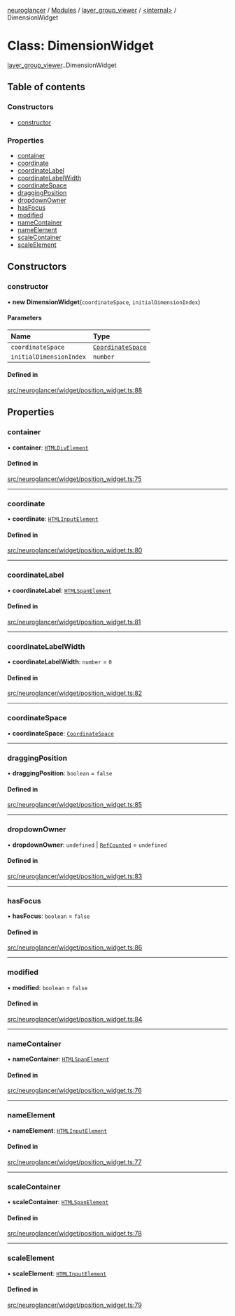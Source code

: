 [neuroglancer](../README.md) / [Modules](../modules.md) / [layer\_group\_viewer](../modules/layer_group_viewer.md) / [<internal\>](../modules/layer_group_viewer._internal_.md) / DimensionWidget

# Class: DimensionWidget

[layer_group_viewer](../modules/layer_group_viewer.md).[<internal>](../modules/layer_group_viewer._internal_.md).DimensionWidget

## Table of contents

### Constructors

- [constructor](layer_group_viewer._internal_.DimensionWidget.md#constructor)

### Properties

- [container](layer_group_viewer._internal_.DimensionWidget.md#container)
- [coordinate](layer_group_viewer._internal_.DimensionWidget.md#coordinate)
- [coordinateLabel](layer_group_viewer._internal_.DimensionWidget.md#coordinatelabel)
- [coordinateLabelWidth](layer_group_viewer._internal_.DimensionWidget.md#coordinatelabelwidth)
- [coordinateSpace](layer_group_viewer._internal_.DimensionWidget.md#coordinatespace)
- [draggingPosition](layer_group_viewer._internal_.DimensionWidget.md#draggingposition)
- [dropdownOwner](layer_group_viewer._internal_.DimensionWidget.md#dropdownowner)
- [hasFocus](layer_group_viewer._internal_.DimensionWidget.md#hasfocus)
- [modified](layer_group_viewer._internal_.DimensionWidget.md#modified)
- [nameContainer](layer_group_viewer._internal_.DimensionWidget.md#namecontainer)
- [nameElement](layer_group_viewer._internal_.DimensionWidget.md#nameelement)
- [scaleContainer](layer_group_viewer._internal_.DimensionWidget.md#scalecontainer)
- [scaleElement](layer_group_viewer._internal_.DimensionWidget.md#scaleelement)

## Constructors

### constructor

• **new DimensionWidget**(`coordinateSpace`, `initialDimensionIndex`)

#### Parameters

| Name | Type |
| :------ | :------ |
| `coordinateSpace` | [`CoordinateSpace`](../interfaces/coordinate_transform.CoordinateSpace.md) |
| `initialDimensionIndex` | `number` |

#### Defined in

[src/neuroglancer/widget/position_widget.ts:88](https://github.com/ActiveBrainAtlas2/neuroglancer/blob/540617bc/src/neuroglancer/widget/position_widget.ts#L88)

## Properties

### container

• **container**: [`HTMLDivElement`](../modules/axes_lines._internal_.md#htmldivelement)

#### Defined in

[src/neuroglancer/widget/position_widget.ts:75](https://github.com/ActiveBrainAtlas2/neuroglancer/blob/540617bc/src/neuroglancer/widget/position_widget.ts#L75)

___

### coordinate

• **coordinate**: [`HTMLInputElement`](../modules/axes_lines._internal_.md#htmlinputelement)

#### Defined in

[src/neuroglancer/widget/position_widget.ts:80](https://github.com/ActiveBrainAtlas2/neuroglancer/blob/540617bc/src/neuroglancer/widget/position_widget.ts#L80)

___

### coordinateLabel

• **coordinateLabel**: [`HTMLSpanElement`](../modules/axes_lines._internal_.md#htmlspanelement)

#### Defined in

[src/neuroglancer/widget/position_widget.ts:81](https://github.com/ActiveBrainAtlas2/neuroglancer/blob/540617bc/src/neuroglancer/widget/position_widget.ts#L81)

___

### coordinateLabelWidth

• **coordinateLabelWidth**: `number` = `0`

#### Defined in

[src/neuroglancer/widget/position_widget.ts:82](https://github.com/ActiveBrainAtlas2/neuroglancer/blob/540617bc/src/neuroglancer/widget/position_widget.ts#L82)

___

### coordinateSpace

• **coordinateSpace**: [`CoordinateSpace`](../interfaces/coordinate_transform.CoordinateSpace.md)

___

### draggingPosition

• **draggingPosition**: `boolean` = `false`

#### Defined in

[src/neuroglancer/widget/position_widget.ts:85](https://github.com/ActiveBrainAtlas2/neuroglancer/blob/540617bc/src/neuroglancer/widget/position_widget.ts#L85)

___

### dropdownOwner

• **dropdownOwner**: `undefined` \| [`RefCounted`](axes_lines._internal_.RefCounted.md) = `undefined`

#### Defined in

[src/neuroglancer/widget/position_widget.ts:83](https://github.com/ActiveBrainAtlas2/neuroglancer/blob/540617bc/src/neuroglancer/widget/position_widget.ts#L83)

___

### hasFocus

• **hasFocus**: `boolean` = `false`

#### Defined in

[src/neuroglancer/widget/position_widget.ts:86](https://github.com/ActiveBrainAtlas2/neuroglancer/blob/540617bc/src/neuroglancer/widget/position_widget.ts#L86)

___

### modified

• **modified**: `boolean` = `false`

#### Defined in

[src/neuroglancer/widget/position_widget.ts:84](https://github.com/ActiveBrainAtlas2/neuroglancer/blob/540617bc/src/neuroglancer/widget/position_widget.ts#L84)

___

### nameContainer

• **nameContainer**: [`HTMLSpanElement`](../modules/axes_lines._internal_.md#htmlspanelement)

#### Defined in

[src/neuroglancer/widget/position_widget.ts:76](https://github.com/ActiveBrainAtlas2/neuroglancer/blob/540617bc/src/neuroglancer/widget/position_widget.ts#L76)

___

### nameElement

• **nameElement**: [`HTMLInputElement`](../modules/axes_lines._internal_.md#htmlinputelement)

#### Defined in

[src/neuroglancer/widget/position_widget.ts:77](https://github.com/ActiveBrainAtlas2/neuroglancer/blob/540617bc/src/neuroglancer/widget/position_widget.ts#L77)

___

### scaleContainer

• **scaleContainer**: [`HTMLSpanElement`](../modules/axes_lines._internal_.md#htmlspanelement)

#### Defined in

[src/neuroglancer/widget/position_widget.ts:78](https://github.com/ActiveBrainAtlas2/neuroglancer/blob/540617bc/src/neuroglancer/widget/position_widget.ts#L78)

___

### scaleElement

• **scaleElement**: [`HTMLInputElement`](../modules/axes_lines._internal_.md#htmlinputelement)

#### Defined in

[src/neuroglancer/widget/position_widget.ts:79](https://github.com/ActiveBrainAtlas2/neuroglancer/blob/540617bc/src/neuroglancer/widget/position_widget.ts#L79)
